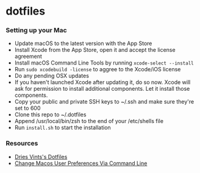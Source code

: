 # dotfiles


### Setting up your Mac

* Update macOS to the latest version with the App Store
* Install Xcode from the App Store, open it and accept the license agreement
* Install macOS Command Line Tools by running `xcode-select --install`
* Run `sudo xcodebuild -license` to aggree to the Xcode/iOS license
* Do any pending OSX updates
* If you haven't launched Xcode after updating it, do so now. Xcode will ask for permission to install additional components. Let it install those components.
* Copy your public and private SSH keys to ~/.ssh and make sure they're set to 600
* Clone this repo to ~/.dotfiles
* Append /usr/local/bin/zsh to the end of your /etc/shells file
* Run `install.sh` to start the installation

### Resources
* [Dries Vints's Dotfiles](https://github.com/driesvints/dotfiles)
* [Change Macos User Preferences Via Command Line](https://pawelgrzybek.com/change-macos-user-preferences-via-command-line/)
